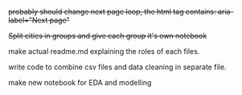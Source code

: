 ~~probably should change next page loop, the html tag contains: aria-label="Next page"~~

~~Split cities in groups and give each group it's own notebook~~

make actual readme.md explaining the roles of each files.

write code to combine csv files and data cleaning in separate file.

make new notebook for EDA and modelling
